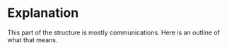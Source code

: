 # Explanation

This part of the structure is mostly communications. Here is an outline of what that means.
